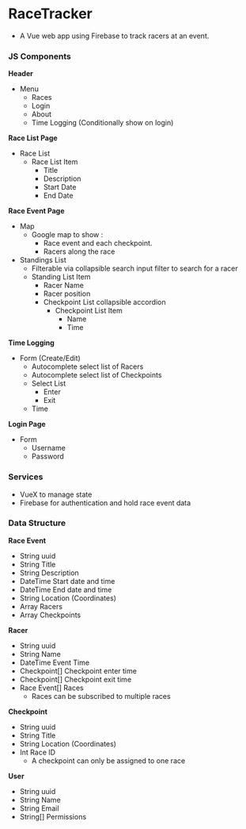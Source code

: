 # RaceTracker

* A Vue web app using Firebase to track racers at an event.

### JS Components
**Header**
* Menu
  * Races
  * Login
  * About
  * Time Logging (Conditionally show on login)

**Race List Page**
* Race List 
  * Race List Item
    * Title
    * Description
    * Start Date
    * End Date

**Race Event Page**
* Map
  * Google map to show :
    * Race event and each checkpoint.
    * Racers along the race
* Standings List
  * Filterable via collapsible search input filter to search for a racer
  * Standing List Item
    * Racer Name
    * Racer position
    * Checkpoint List collapsible accordion
      * Checkpoint List Item
        * Name
        * Time

**Time Logging**
* Form (Create/Edit)
  * Autocomplete select list of Racers
  * Autocomplete select list of Checkpoints
  * Select List
    * Enter
    * Exit
  * Time

**Login Page**
* Form
  * Username
  * Password

### Services
* VueX to manage state
* Firebase for authentication and hold race event data

### Data Structure
**Race Event**
* String uuid
* String Title
* String Description
* DateTime Start date and time
* DateTime End date and time
* String Location (Coordinates)
* Array Racers
* Array Checkpoints

**Racer**
* String uuid
* String Name
* DateTime Event Time
* Checkpoint[] Checkpoint enter time
* Checkpoint[] Checkpoint exit time
* Race Event[] Races
  * Races can be subscribed to multiple races

**Checkpoint**
* String uuid
* String Title
* String Location (Coordinates)
* Int Race ID
  * A checkpoint can only be assigned to one race

**User**
* String uuid
* String Name
* String Email
* String[] Permissions
